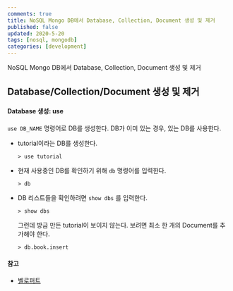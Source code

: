 ```yaml
---
comments: true
title: NoSQL Mongo DB에서 Database, Collection, Document 생성 및 제거
published: false
updated: 2020-5-20
tags: [nosql, mongodb]
categories: [development]
---
```


NoSQL Mongo DB에서 Database, Collection, Document 생성 및 제거



## Database/Collection/Document 생성 및 제거

#### Database 생성: use

`use DB_NAME` 명령어로 DB를 생성한다. DB가 이미 있는 경우, 있는 DB를 사용한다.

- tutorial이라는 DB를 생성한다.

  ```
  > use tutorial
  ```

- 현재 사용중인 DB를 확인하기 위해 `db` 명령어를 입력한다.

  ```
  > db
  ```

- DB 리스트들을 확인하려면 `show dbs` 를 입력한다.

  ```
  > show dbs
  ```

  그런데 방금 만든 tutorial이 보이지 않는다. 보려면 최소 한 개의 Document를 추가해야 한다.

  ```
  > db.book.insert
  ```

  









#### 참고

- [벨로퍼트](https://velopert.com/457)

